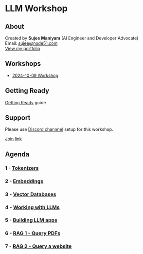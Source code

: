 # LLM Workshop

## About

Created by **Sujee Maniyam** (AI Engineer and Developer Advocate)  
Email: sujee@node51.com  
[View my portfolio](https://portfolio.sujee.dev/)

## Workshops

- [2024-10-09 Workshop](https://internet2.edu/cloud/cloud-learning-and-skills-sessions/developing-intelligent-applications-using-llms/)

## Getting Ready

[Getting Ready](getting-ready.md) guide

## Support

Please use [Discord channnel](https://discordapp.com/channels/1286815214670712863/1296351643239190538) setup for this workshop.

[Join link](https://discord.gg/c8TnEyVABD)

## Agenda

### 1 - [Tokenizers](tokenizers/README.md)

### 2 - [Embeddings](embeddings/README.md)

### 3 - [Vector Databases](vector-db/README.md)

### 4 - [Working with LLMs](llm-intro/README.md)

### 5 - [Building LLM apps](llm-apps/README.md)

### 6 - [RAG 1 - Query PDFs](./rag-1/README.md)

### 7 - [RAG 2 - Query a website](/rag-2/README.md)
